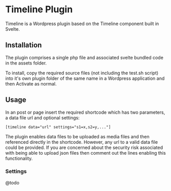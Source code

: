 # Timeline Plugin

Timeline is a Wordpress plugin based on the Timeline component built in Svelte.

## Installation

The plugin comprises a single php file and associated svelte bundled code in the assets folder.

To install, copy the required source files (not including the test.sh script) into it's own plugin folder of the same name in a Wordpress application and then Activate as normal.

## Usage

In an post or page insert the required shortcode which has two parameters, a data file url and optional settings:

```
[timeline data="url" settings="s1=x,s2=y,..."]
```

The plugin enables data files to be uploaded as media files and then referenced directly in the shortcode. However, any url to a valid data file could be provided. If you are concerned about the security risk associated with being able to upload json files then comment out the lines enabling this functionality.

### Settings

@todo
